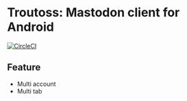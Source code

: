# Troutoss: Mastodon client for Android
[![CircleCI](https://circleci.com/gh/tomoya0x00/Troutoss/tree/master.svg?style=svg)](https://circleci.com/gh/tomoya0x00/Troutoss/tree/master)

## Feature

* Multi account
* Multi tab
